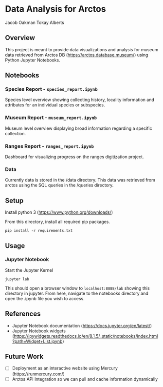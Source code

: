 # Data Analysis for Arctos
Jacob Oakman
Tokay Alberts

## Overview
This project is meant to provide data visualizations and analysis for museum data retrieved from Arctos DB (https://arctos.database.museum/) using Python Jupyter Notebooks.

## Notebooks
### Species Report - `species_report.ipynb`
Species level overview showing collecting history, locality information and attributes for an individual species or subspecies.

### Museum Report - `museum_report.ipynb`
Museum level overview displaying broad information regarding a specific collection.

### Ranges Report - `ranges_report.ipynb`
Dashboard for visualizing progress on the ranges digitization project.


### Data
Currently data is stored in the /data directory. This data was retrieved from arctos using the SQL queries in the /queries directory.

## Setup
Install python 3 (https://www.python.org/downloads/)

From this directory, install all required pip packages.
```shell
pip install -r requirements.txt
```

## Usage
### Jupyter Notebook
Start the Jupyter Kernel
```shell
jupyter lab
```

This should open a browser window to `localhost:8888/lab` showing this directory in jupyter. From here, navigate to the notebooks directory and open the .ipynb file you wish to access.

## References
- Jupyter Notebook documentation (https://docs.jupyter.org/en/latest/)
- Jupyter Notebook widgets (https://ipywidgets.readthedocs.io/en/8.1.5/_static/notebooks/index.html?path=Widget+List.ipynb)


## Future Work
- [ ] Deployment as an interactive website using Mercury (https://runmercury.com/)  
- [ ] Arctos API Integration so we can pull and cache information dynamically